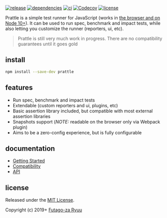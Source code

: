 [![release](https://img.shields.io/npm/v/prattle.svg)](https://www.npmjs.com/package/prattle)
[![dependencies](https://img.shields.io/david/futagoza/prattle.svg)](https://david-dm.org/futagoza/prattle)
[![ci](https://github.com/futagoza/prattle/workflows/ci/badge.svg)](https://github.com/futagoza/prattle/actions?workflow=ci)
[![Codecov](https://codecov.io/gh/futagoza/prattle/branch/master/graph/badge.svg)](https://codecov.io/gh/futagoza/prattle)
[![license](https://img.shields.io/badge/license-mit-blue.svg)](https://opensource.org/licenses/MIT)

Prattle is a simple test runner for JavaScript (works in [the browser and on Node 10+](./docs/guides/compatibility.md)). It can be used to run spec, benchmark and impact tests, while also letting you customize the runner (reporters, ui, etc).

> Prattle is still very much work in progress. There are no compatibility guarantees until it goes gold

## install

```sh
npm install --save-dev prattle
```

## features

* Run spec, benchmark and impact tests
* Extendable (custom reporters and ui, plugins, etc)
* Basic assertion library included, but compatible with most external assertion libraries
* Snapshots support (_NOTE:_ readable on the browser only via Webpack plugin)
* Aims to be a zero-config experience, but is fully configurable

## documentation

- [Getting Started](https://prattle.now.sh/guides/getting-started)
- [Compatibility](https://prattle.now.sh/guides/compatibility)
- [API](https://prattle.now.sh/api/)

## license

Released under the [MIT License](https://opensource.org/licenses/MIT).

Copyright (c) 2019+ [Futago-za Ryuu](https://github.com/futagoza)

